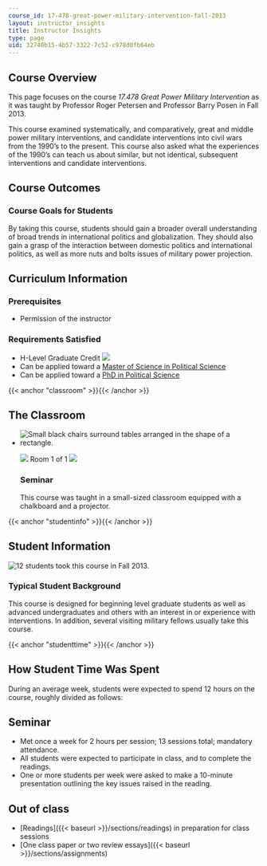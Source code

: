```yaml
---
course_id: 17-478-great-power-military-intervention-fall-2013
layout: instructor_insights
title: Instructor Insights
type: page
uid: 32740b15-4b57-3322-7c52-c978d0fb64eb
---
```


Course Overview
---------------

This page focuses on the course _17.478 Great Power Military Intervention_ as it was taught by Professor Roger Petersen and Professor Barry Posen in Fall 2013.

This course examined systematically, and comparatively, great and middle power military interventions, and candidate interventions into civil wars from the 1990’s to the present. This course also asked what the experiences of the 1990’s can teach us about similar, but not identical, subsequent interventions and candidate interventions.

Course Outcomes
---------------

### Course Goals for Students

By taking this course, students should gain a broader overall understanding of broad trends in international politics and globalization. They should also gain a grasp of the interaction between domestic politics and international politics, as well as more nuts and bolts issues of military power projection.

Curriculum Information
----------------------

### Prerequisites

*   Permission of the instructor

### Requirements Satisfied

*   H-Level Graduate Credit ![](/images/educator/icon-question-hlevel.png)
*   Can be applied toward a [Master of Science in Political Science](http://web.mit.edu/polisci/graduate/masters.html)
*   Can be applied toward a [PhD in Political Science](http://web.mit.edu/polisci/graduate/phd.html)

{{< anchor "classroom" >}}{{< /anchor >}}

The Classroom
-------------

*   ![Small black chairs surround tables arranged in the shape of a rectangle.](/coursemedia/17-478-great-power-military-intervention-fall-2013/78ad7f64b3a5b9b4f96647ed80774860_17-478_classroom-1.jpg)
    
    ![](/images/educator/classroom_prev_dim.png) Room 1 of 1 ![](/images/educator/classroom_next_dim.png)
    
    ### Seminar
    
    This course was taught in a small-sized classroom equipped with a chalkboard and a projector.
    

{{< anchor "studentinfo" >}}{{< /anchor >}}

Student Information
-------------------

![12 students took this course in Fall 2013.](/coursemedia/17-478-great-power-military-intervention-fall-2013/cd9cabba75d2feda0f7aae6cf55e2082_17-478_stat-students.png)

### Typical Student Background

This course is designed for beginning level graduate students as well as advanced undergraduates and others with an interest in or experience with interventions. In addition, several visiting military fellows usually take this course.

{{< anchor "studenttime" >}}{{< /anchor >}}

How Student Time Was Spent
--------------------------

During an average week, students were expected to spend 12 hours on the course, roughly divided as follows:

Seminar
-------

*   Met once a week for 2 hours per session; 13 sessions total; mandatory attendance.
*   All students were expected to participate in class, and to complete the readings.
*   One or more students per week were asked to make a 10-minute presentation outlining the key issues raised in the reading.

Out of class
------------

*   [Readings]({{< baseurl >}}/sections/readings) in preparation for class sessions
*   [One class paper or two review essays]({{< baseurl >}}/sections/assignments)